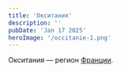 ```yaml
---
title: 'Окситания'
description: ''
pubDate: 'Jan 17 2025'
heroImage: '/occitanie-1.png'
---
```


Окситания — регион [Франции](/blog/france).

